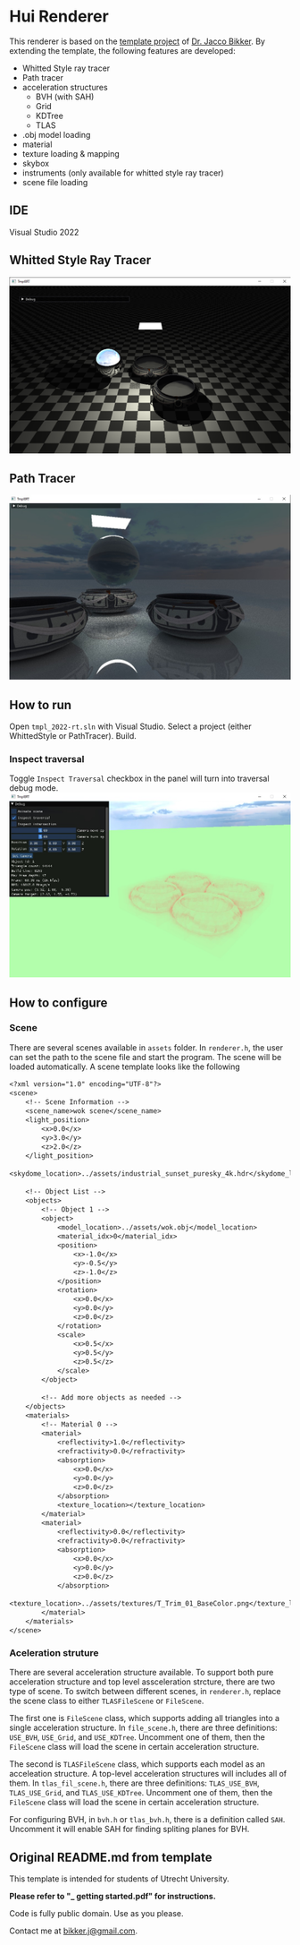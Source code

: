 # Hui Renderer

This renderer is based on the [template project](https://github.com/jbikker/tmpl8rt_UU) of [Dr. Jacco Bikker](https://github.com/jbikker). By extending the template, the following features are developed:

- Whitted Style ray tracer
- Path tracer
- acceleration structures
  - BVH (with SAH)
  - Grid
  - KDTree
  - TLAS
- .obj model loading
- material
- texture loading & mapping
- skybox
- instruments (only available for whitted style ray tracer)
- scene file loading

## IDE
Visual Studio 2022

## Whitted Style Ray Tracer
![Whitted](./assets/readme/whitted-style.png)
## Path Tracer
![Path](./assets/readme/path-tracer.jpg)
## How to run
Open `tmpl_2022-rt.sln` with Visual Studio. Select a project (either WhittedStyle or PathTracer). Build.
### Inspect traversal
Toggle `Inspect Traversal` checkbox in the panel will turn into traversal debug mode.
![Traversal](./assets/readme/traversal.jpg)
## How to configure
### Scene
There are several scenes available in `assets` folder. In `renderer.h`, the user can set the path to the scene file and start the program. The scene will be loaded automatically.
A scene template looks like the following
```
<?xml version="1.0" encoding="UTF-8"?>
<scene>
    <!-- Scene Information -->
    <scene_name>wok scene</scene_name>
	<light_position>
		<x>0.0</x>
		<y>3.0</y>
		<z>2.0</z>
	</light_position>
    <skydome_location>../assets/industrial_sunset_puresky_4k.hdr</skydome_location>

    <!-- Object List -->
    <objects>
        <!-- Object 1 -->
        <object>
            <model_location>../assets/wok.obj</model_location>
            <material_idx>0</material_idx>
            <position>
                <x>-1.0</x>
                <y>-0.5</y>
                <z>-1.0</z>
            </position>
            <rotation>
                <x>0.0</x>
                <y>0.0</y>
                <z>0.0</z>
            </rotation>
            <scale>
                <x>0.5</x>
                <y>0.5</y>
                <z>0.5</z>
            </scale>
        </object>

        <!-- Add more objects as needed -->
    </objects>
    <materials>
		<!-- Material 0 -->
		<material>
			<reflectivity>1.0</reflectivity>
			<refractivity>0.0</refractivity>
			<absorption>
                <x>0.0</x>
                <y>0.0</y>
                <z>0.0</z>
            </absorption>
			<texture_location></texture_location>
		</material>
		<material>
			<reflectivity>0.0</reflectivity>
			<refractivity>0.0</refractivity>
			<absorption>
                <x>0.0</x>
                <y>0.0</y>
                <z>0.0</z>
            </absorption>
			<texture_location>../assets/textures/T_Trim_01_BaseColor.png</texture_location>
		</material>
	</materials>
</scene>
```
### Aceleration struture
There are several acceleration structure available. To support both pure acceleration structure and top level assceleration strcture, there are two type of scene. To switch between different scenes, in `renderer.h`, replace the scene class to either `TLASFileScene` or `FileScene`. 

The first one is `FileScene` class, which supports adding all triangles into a single acceleration structure. In `file_scene.h`, there are three definitions: `USE_BVH`, `USE_Grid`, and `USE_KDTree`. Uncomment one of them, then the `FileScene` class will load the scene in certain acceleration structure.

The second is `TLASFileScene` class, which supports each model as an acceleation structure. A top-level acceleration structures will includes all of them. In `tlas_fil_scene.h`, there are three definitions: `TLAS_USE_BVH`, `TLAS_USE_Grid`, and `TLAS_USE_KDTree`. Uncomment one of them, then the `FileScene` class will load the scene in certain acceleration structure.

For configuring BVH, in `bvh.h` or `tlas_bvh.h`, there is a definition called `SAH`. Uncomment it will enable SAH for finding spliting planes for BVH. 
## Original README.md from template

This template is intended for students of Utrecht University.

**Please refer to "\_ getting started.pdf" for instructions.**

Code is fully public domain. Use as you please.

Contact me at bikker.j@gmail.com.
